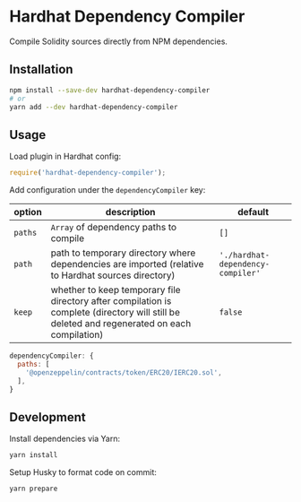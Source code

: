 # Hardhat Dependency Compiler

Compile Solidity sources directly from NPM dependencies.

## Installation

```bash
npm install --save-dev hardhat-dependency-compiler
# or
yarn add --dev hardhat-dependency-compiler
```

## Usage

Load plugin in Hardhat config:

```javascript
require('hardhat-dependency-compiler');
```

Add configuration under the `dependencyCompiler` key:

| option  | description                                                                                                                                  | default                           |
| ------- | -------------------------------------------------------------------------------------------------------------------------------------------- | --------------------------------- |
| `paths` | `Array` of dependency paths to compile                                                                                                       | `[]`                              |
| `path`  | path to temporary directory where dependencies are imported (relative to Hardhat sources directory)                                          | `'./hardhat-dependency-compiler'` |
| `keep`  | whether to keep temporary file directory after compilation is complete (directory will still be deleted and regenerated on each compilation) | `false`                           |

```javascript
dependencyCompiler: {
  paths: [
    '@openzeppelin/contracts/token/ERC20/IERC20.sol',
  ],
}
```

## Development

Install dependencies via Yarn:

```bash
yarn install
```

Setup Husky to format code on commit:

```bash
yarn prepare
```
